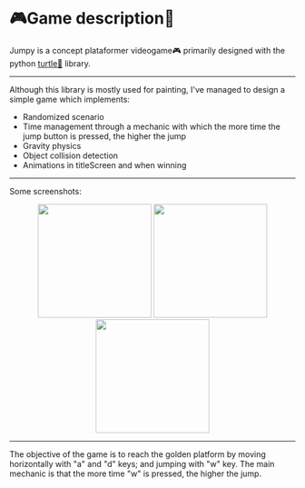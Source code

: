 # 🎮Game description🐢

Jumpy is a concept plataformer videogame🎮 primarily designed with the python [turtle🐢](https://docs.python.org/3/library/turtle.html) library.

---

Although this library is mostly used for painting, I've managed to design a simple game which implements:
- Randomized scenario
- Time management through a mechanic with which the more time the jump button is pressed, the higher the jump
- Gravity physics
- Object collision detection
- Animations in titleScreen and when winning

---
Some screenshots:
<div align="center">
  <img src="JumpyVideogame/screenshots/titleScreen.jpg" width="200"/>
  <img src="JumpyVideogame/screenshots/inGame.jpg" width="200"/>
  <img src="JumpyVideogame/screenshots/winnerScreen.jpg" width="200"/>
</div>

---

The objective of the game is to reach the golden platform by moving horizontally with "a" and "d" keys; and jumping with "w" key. The main mechanic is that the more time "w" is pressed, the higher the jump.
